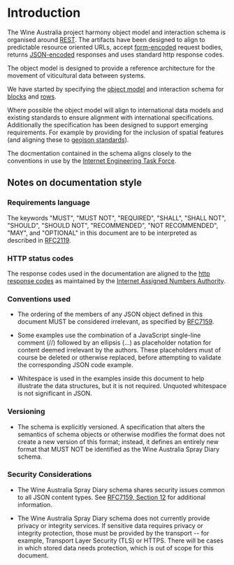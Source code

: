 # Introduction
The Wine Australia project harmony object model and interaction schema is organised around [REST](http://en.wikipedia.org/wiki/Representational_State_Transfer). The artifacts have been designed to align to predictable resource oriented URLs, accept [form-encoded](https://en.wikipedia.org/wiki/POST_(HTTP)#Use_for_submitting_web_forms) request bodies, returns [JSON-encoded](http://www.json.org/) responses and uses standard http response codes.

The object model is designed to provide a reference architecture for the movement of viticultural data between systems.

We have started by specifying the [object model](https://github.com/morethanmachines/project-harmony/blob/91115c89e3743c6d6e42381bba9c6886d723027e/specifications/block/data_model/data_model.png) and interaction schema for [blocks](https://github.com/morethanmachines/project-harmony/blob/develop/specifications/block/documents/block.md#block-draft) and [rows](https://github.com/morethanmachines/project-harmony/blob/develop/specifications/block/documents/row.md#vine-row-draft).

Where possible the object model will align to international data models and existing standards to ensure alignment with international specifications. Additionally the specification has been designed to support emerging requirements. For example by providing for the inclusion of spatial features (and aligning these to [geojson standards](https://geojson.org/)).

The docmentation contained in the schema aligns closely to the conventions in use by the [Internet Engineering Task Force](https://www.ietf.org/).

## Notes on documentation style
### Requirements language
The keywords "MUST", "MUST NOT", "REQUIRED", "SHALL", "SHALL NOT",
"SHOULD", "SHOULD NOT", "RECOMMENDED", "NOT RECOMMENDED", "MAY", and
"OPTIONAL" in this document are to be interpreted as described in
[RFC2119](https://datatracker.ietf.org/doc/html/rfc2119).

### HTTP status codes
The response codes used in the documentation are aligned to the [http response codes](https://en.wikipedia.org/wiki/List_of_HTTP_status_codes) as maintained by the [Internet Assigned Numbers Authority](https://en.wikipedia.org/wiki/Internet_Assigned_Numbers_Authority).

### Conventions used
* The ordering of the members of any JSON object defined in this
document MUST be considered irrelevant, as specified by [RFC7159](https://datatracker.ietf.org/doc/html/rfc7159).

* Some examples use the combination of a JavaScript single-line comment
(//) followed by an ellipsis (...) as placeholder notation for
content deemed irrelevant by the authors.  These placeholders must of
course be deleted or otherwise replaced, before attempting to
validate the corresponding JSON code example.

* Whitespace is used in the examples inside this document to help
illustrate the data structures, but it is not required.  Unquoted
whitespace is not significant in JSON.

### Versioning
* The schema is explicitly versioned. A specification that alters the
semantics of schema objects or otherwise modifies the format does
not create a new version of this format; instead, it defines an
entirely new format that MUST NOT be identified as the Wine Australia Spray Diary schema.

### Security Considerations
* The Wine Australia Spray Diary schema shares security issues common to all JSON content types.  See
[RFC7159, Section 12](https://datatracker.ietf.org/doc/html/rfc7159#section-12) for additional information. 

* The Wine Australia Spray Diary schema does not currently provide privacy or integrity services.  If sensitive data requires privacy or integrity protection, those must be provided by the transport -- for example, Transport Layer Security (TLS) or HTTPS.  There will be cases in which stored data needs protection,
which is out of scope for this document.

